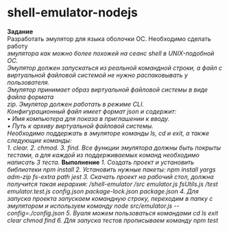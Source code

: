 # shell-emulator-nodejs  
**Задание**  
Разработать эмулятор для языка оболочки ОС. Необходимо сделать работу  
*эмулятора как можно более похожей на сеанс shell в UNIX-подобной ОС.*  
*Эмулятор должен запускаться из реальной командной строки, а файл с*  
*виртуальной файловой системой не нужно распаковывать у пользователя.*  
*Эмулятор принимает образ виртуальной файловой системы в виде файла формата*  
*zip. Эмулятор должен работать в режиме CLI.*  
*Конфигурационный файл имеет формат json и содержит:*  
*• Имя компьютера для показа в приглашении к вводу.*  
*• Путь к архиву виртуальной файловой системы.*  
*Необходимо поддержать в эмуляторе команды ls, cd и exit, а также*  
*следующие команды:*  
*1. clear.*
*2. chmod.*
*3. find.*
*Все функции эмулятора должны быть покрыты тестами, а для каждой из*
*поддерживаемых команд необходимо написать 3 теста.*
**Выполнение**
*1. Создать проект и установить библиотеки npm install*
*2. Установить нужные пакеты: npm install yargs adm-zip fs-extra path jest*
*3. Скачать проект на рабочий стол, должна получится такая иерархия:*
*/shell-emulator*
  */src*
    *emulator.js*
    *fsUtils.js*
  */test*
    *emulator.test.js*
  *config.json*
  *package-lock.json*
  *package.json*
*4. Для запуска проекта запускаем командную строку, переходим в папку с эмулятором и используем команду node src/emulator.js --config=./config.json*
*5. Вуаля можем пользоваться командами cd ls exit clear chmod find*
*6. Для запуска тестов прописываем команду npm test*
